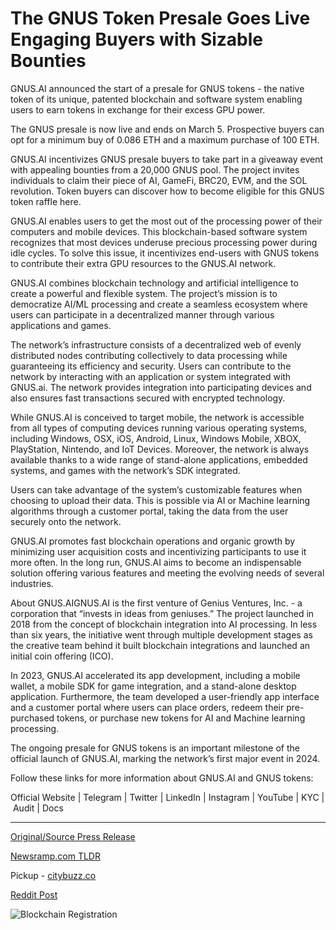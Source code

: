 # The GNUS Token Presale Goes Live Engaging Buyers with Sizable Bounties

GNUS.AI announced the start of a presale for GNUS tokens - the native token of its unique, patented blockchain and software system enabling users to earn tokens in exchange for their excess GPU power.

The GNUS presale is now live and ends on March 5. Prospective buyers can opt for a minimum buy of 0.086 ETH and a maximum purchase of 100 ETH.

GNUS.AI incentivizes GNUS presale buyers to take part in a giveaway event with appealing bounties from a 20,000 GNUS pool. The project invites individuals to claim their piece of AI, GameFi, BRC20, EVM, and the SOL revolution. Token buyers can discover how to become eligible for this GNUS token raffle here.

GNUS.AI enables users to get the most out of the processing power of their computers and mobile devices. This blockchain-based software system recognizes that most devices underuse precious processing power during idle cycles. To solve this issue, it incentivizes end-users with GNUS tokens to contribute their extra GPU resources to the GNUS.AI network.

GNUS.AI combines blockchain technology and artificial intelligence to create a powerful and flexible system. The project’s mission is to democratize AI/ML processing and create a seamless ecosystem where users can participate in a decentralized manner through various applications and games.

The network’s infrastructure consists of a decentralized web of evenly distributed nodes contributing collectively to data processing while guaranteeing its efficiency and security. Users can contribute to the network by interacting with an application or system integrated with GNUS.ai. The network provides integration into participating devices and also ensures fast transactions secured with encrypted technology.

While GNUS.AI is conceived to target mobile, the network is accessible from all types of computing devices running various operating systems, including Windows, OSX, iOS, Android, Linux, Windows Mobile, XBOX, PlayStation, Nintendo, and IoT Devices. Moreover, the network is always available thanks to a wide range of stand-alone applications, embedded systems, and games with the network’s SDK integrated.

Users can take advantage of the system’s customizable features when choosing to upload their data. This is possible via AI or Machine learning algorithms through a customer portal, taking the data from the user securely onto the network.

GNUS.AI promotes fast blockchain operations and organic growth by minimizing user acquisition costs and incentivizing participants to use it more often. In the long run, GNUS.AI aims to become an indispensable solution offering various features and meeting the evolving needs of several industries.

About GNUS.AIGNUS.AI is the first venture of Genius Ventures, Inc. - a corporation that “invests in ideas from geniuses.” The project launched in 2018 from the concept of blockchain integration into AI processing. In less than six years, the initiative went through multiple development stages as the creative team behind it built blockchain integrations and launched an initial coin offering (ICO).

In 2023, GNUS.AI accelerated its app development, including a mobile wallet, a mobile SDK for game integration, and a stand-alone desktop application. Furthermore, the team developed a user-friendly app interface and a customer portal where users can place orders, redeem their pre-purchased tokens, or purchase new tokens for AI and Machine learning processing.

The ongoing presale for GNUS tokens is an important milestone of the official launch of GNUS.AI, marking the network’s first major event in 2024.

Follow these links for more information about GNUS.AI and GNUS tokens:

Official Website | Telegram | Twitter | LinkedIn | Instagram | YouTube | KYC | Audit | Docs 

---

[Original/Source Press Release](https://blockchainwire.io/press-release/the-gnus-token-presale-goes-live-engaging-buyers-with-sizable-bounties)
                    

[Newsramp.com TLDR](https://newsramp.com/curated-news/gnus-ai-announces-presale-for-gnus-tokens-incentivizing-users-to-contribute-gpu-power/8499ace91b9b77e82e7117e4bf1aab3a) 


Pickup - [citybuzz.co](https://citybuzz.co/2024/03/04/gnus-ai-launches-presale-for-innovative-blockchain-based-token)
 



[Reddit Post](https://www.reddit.com/r/technology_press/comments/1b6rmp7/gnusai_announces_presale_for_gnus_tokens/) 



![Blockchain Registration](https://cdn.newsramp.app/blockchainwire/qrcode/243/4/noteLdNO.webp)